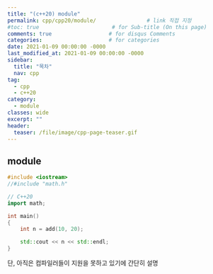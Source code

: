 ```yaml
---
title: "(c++20) module"
permalink: cpp/cpp20/module/                # link 직접 지정
#toc: true                       # for Sub-title (On this page)
comments: true                  # for disqus Comments
categories:                     # for categories
date: 2021-01-09 00:00:00 -0000
last_modified_at: 2021-01-09 00:00:00 -0000
sidebar:
  title: "목차"
  nav: cpp
tag:
  - cpp
  - c++20
category:
  - module
classes: wide
excerpt: ""
header:
  teaser: /file/image/cpp-page-teaser.gif
---
```


## module

```cpp
#include <iostream>
//#include "math.h"

// C++20
import math;

int main()
{
    int n = add(10, 20);

    std::cout << n << std::endl;
}
```

단, 아직은 컴파일러들이 지원을 못하고 있기에 간단히 설명

